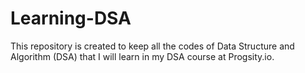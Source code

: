 # Learning-DSA

This repository is created to keep all the codes of Data Structure and Algorithm (DSA) that I will learn in my DSA course at Progsity.io. 
